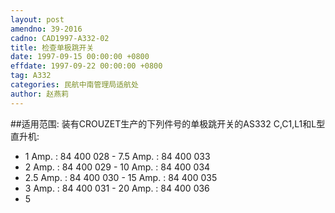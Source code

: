 ```yaml
---
layout: post
amendno: 39-2016
cadno: CAD1997-A332-02
title: 检查单极跳开关
date: 1997-09-15 00:00:00 +0800
effdate: 1997-09-22 00:00:00 +0800
tag: A332
categories: 民航中南管理局适航处
author: 赵燕莉
---
```


##适用范围:
装有CROUZET生产的下列件号的单极跳开关的AS332 C,C1,L1和L型直升机:
- 1 Amp. : 84 400 028 - 7.5 Amp. : 84 400 033
- 2 Amp. : 84 400 029 - 10  Amp. : 84 400 034
- 2.5 Amp. : 84 400 030 - 15  Amp. : 84 400 035
- 3 Amp. : 84 400 031 - 20  Amp. : 84 400 036
- 5

